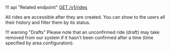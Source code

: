 !!! api "Related endpoint"
    [GET /v1/rides](https://app.swaggerhub.com/apis/Shotl-transportation/maas/1.0.0#/Ride/getRides)
    
All rides are accessible after they are created. You can show to the users all their history and filter
them by its status.

!!! warning "Drafts"
    Please note that an unconfirmed ride (draft) may take removed from our system if it hasn't been
    confirmed after a time (time specified by area configuration).
